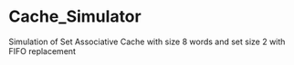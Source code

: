 # Cache_Simulator
Simulation of Set Associative Cache with size 8 words and set size 2 with FIFO replacement
